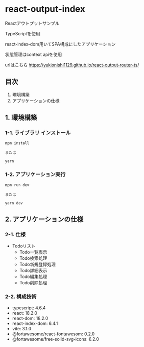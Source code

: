 # react-output-index
Reactアウトプットサンプル

TypeScriptを使用

react-index-dom用いてSPA構成にしたアプリケーション

状態管理はcontext apiを使用

urlはこちら
https://yukionishi1129.github.io/react-output-router-ts/


## 目次
1. 環境構築
2. アプリケーションの仕様

## 1. 環境構築

### 1-1. ライブラリ インストール

```
npm install

または

yarn
```

### 1-2. アプリケーション実行

```
npm run dev

または

yarn dev
```

## 2. アプリケーションの仕様

### 2-1. 仕様
- Todoリスト
    - Todo一覧表示
    - Todo検索処理
    - Todo新規登録処理
    - Todo詳細表示
    - Todo編集処理
    - Todo削除処理

### 2-2. 構成技術
- typescript: 4.6.4
- react: 18.2.0
- react-dom: 18.2.0
- react-index-dom: 6.4.1
- vite: 3.1.0
- @fortawesome/react-fontawesom: 0.2.0
- @fortawesome/free-solid-svg-icons: 6.2.0